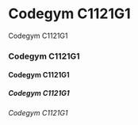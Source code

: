 <h1>Codegym C1121G1</h1
<h2>Codegym C1121G1</h2>
<h3>Codegym C1121G1</h3>
<h4>Codegym C1121G1 </h4>
<h5>Codegym C1121G1 </h5>
<h6>Codegym C1121G1 </h6>